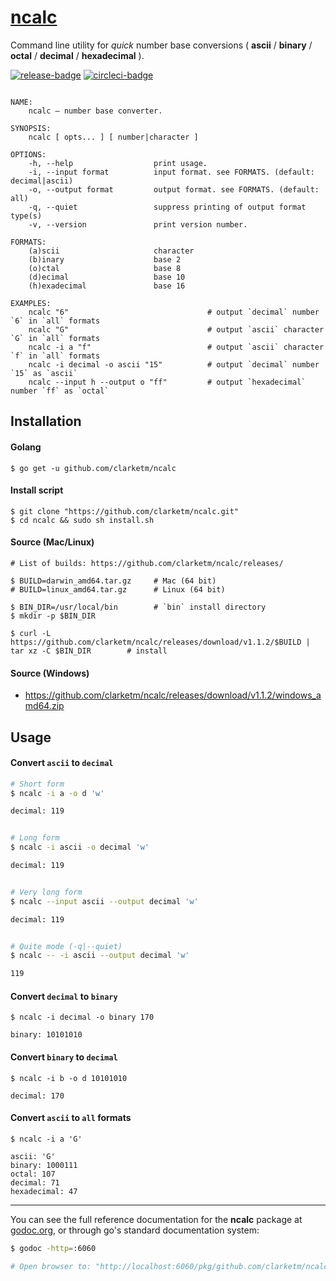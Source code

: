 # [ncalc](https://godoc.org/github.com/clarketm/ncalc)

Command line utility for *quick* number base conversions ( **ascii** / **binary** / **octal** / **decimal** / **hexadecimal** ).

[![release-badge](https://img.shields.io/github/release/clarketm/ncalc.svg)](https://github.com/clarketm/ncalc/releases)
[![circleci-badge](https://circleci.com/gh/clarketm/ncalc.svg?style=shield)](https://circleci.com/gh/clarketm/ncalc)

```shell

NAME:
    ncalc – number base converter.

SYNOPSIS:
    ncalc [ opts... ] [ number|character ]

OPTIONS:
    -h, --help                  print usage.
    -i, --input format          input format. see FORMATS. (default: decimal|ascii)
    -o, --output format         output format. see FORMATS. (default: all)
    -q, --quiet                 suppress printing of output format type(s)
    -v, --version               print version number.

FORMATS:
    (a)scii                     character
    (b)inary                    base 2
    (o)ctal                     base 8
    (d)ecimal                   base 10
    (h)exadecimal               base 16

EXAMPLES:
    ncalc "6"                               # output `decimal` number `6` in `all` formats
    ncalc "G"                               # output `ascii` character `G` in `all` formats
    ncalc -i a "f"                          # output `ascii` character `f` in `all` formats
    ncalc -i decimal -o ascii "15"          # output `decimal` number `15` as `ascii`
    ncalc --input h --output o "ff"         # output `hexadecimal` number `ff` as `octal`

```
## Installation

#### Golang
```shell
$ go get -u github.com/clarketm/ncalc
```

#### Install script
```shell
$ git clone "https://github.com/clarketm/ncalc.git"
$ cd ncalc && sudo sh install.sh
```

#### Source (Mac/Linux)
```shell
# List of builds: https://github.com/clarketm/ncalc/releases/

$ BUILD=darwin_amd64.tar.gz     # Mac (64 bit)
# BUILD=linux_amd64.tar.gz      # Linux (64 bit)

$ BIN_DIR=/usr/local/bin        # `bin` install directory
$ mkdir -p $BIN_DIR

$ curl -L https://github.com/clarketm/ncalc/releases/download/v1.1.2/$BUILD | tar xz -C $BIN_DIR        # install
```

#### Source (Windows)
* https://github.com/clarketm/ncalc/releases/download/v1.1.2/windows_amd64.zip


## Usage

#### Convert `ascii` to `decimal`
```bash
# Short form
$ ncalc -i a -o d 'w'

decimal: 119


# Long form
$ ncalc -i ascii -o decimal 'w'

decimal: 119


# Very long form
$ ncalc --input ascii --output decimal 'w'

decimal: 119


# Quite mode (-q|--quiet)
$ ncalc -- -i ascii --output decimal 'w'

119
```

#### Convert `decimal` to `binary`
```shell
$ ncalc -i decimal -o binary 170

binary: 10101010
```

#### Convert `binary` to `decimal`
```shell
$ ncalc -i b -o d 10101010

decimal: 170
```

#### Convert `ascii` to `all` formats
```shell
$ ncalc -i a 'G'

ascii: 'G'
binary: 1000111
octal: 107
decimal: 71
hexadecimal: 47
```

---

You can see the full reference documentation for the **ncalc** package at [godoc.org](https://godoc.org/github.com/clarketm/ncalc), or through go's standard documentation system:
```bash
$ godoc -http=:6060

# Open browser to: "http://localhost:6060/pkg/github.com/clarketm/ncalc"  to view godoc.
```
